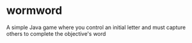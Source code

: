 # wormword
A simple Java game where you control an initial letter and must capture others to complete the objective's word
